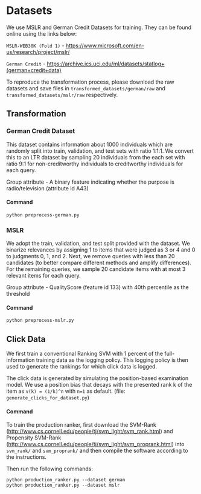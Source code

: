 # Datasets

We use MSLR and German Credit Datasets for training. They can be found online using the links below:

`MSLR-WEB30K (Fold 1)` - <https://www.microsoft.com/en-us/research/project/mslr/>

`German Credit` - <https://archive.ics.uci.edu/ml/datasets/statlog+(german+credit+data)>

To reproduce the transformation process, please download the raw datasets and save files in `transformed_datasets/german/raw` and `transformed_datasets/mslr/raw` respectively.

## Transformation

### German Credit Dataset

This dataset contains information about 1000 individuals which are randomly split into train, validation, and test sets with ratio 1:1:1. We convert this to an LTR dataset by sampling 20 individuals from the each set with ratio 9:1 for non-creditworthy individuals to creditworthy individuals for each query.

Group attribute - A binary feature indicating whether the purpose is radio/television (attribute id A43)
#### Command
```shell script
python preprocess-german.py
```

### MSLR

We adopt the train, validation, and test split provided with the dataset. We binarize relevances by assigning 1 to items that were judged as 3 or 4 and 0 to judgments 0, 1, and 2. Next, we remove queries with less than 20 candidates (to better compare different methods and amplify differences). For the remaining queries, we sample 20 candidate items with at most 3 relevant items for each query.

Group attribute - QualityScore (feature id 133) with 40th percentile as the threshold
#### Command
```shell script
python preprocess-mslr.py
```

## Click Data

We first train a conventional Ranking SVM with 1 percent of the full-information training data as the logging policy. This logging policy is then used to generate the rankings for which click data is logged.

The click data is generated by simulating the position-based examination model. We use a position bias that decays with the presented rank k of the item as `v(k) = (1/k)^n` with `n=1` as default. (file: `generate_clicks_for_dataset.py`)

#### Command
To train the production ranker, first download the SVM-Rank (<http://www.cs.cornell.edu/people/tj/svm_light/svm_rank.html>) and Propensity SVM-Rank (<http://www.cs.cornell.edu/people/tj/svm_light/svm_proprank.html>) into `svm_rank/` and `svm_proprank/` and then compile the software according to the instructions.

Then run the following commands:
```shell script
python production_ranker.py --dataset german
python production_ranker.py --dataset mslr
```